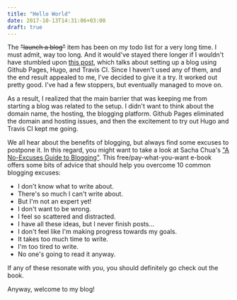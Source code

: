 ```yaml
---
title: "Hello World"
date: 2017-10-13T14:31:06+03:00
draft: true
---
```

The ~~"launch a blog"~~ item has been on my todo list for a very long time. I must admit, way too long. And it would've stayed there longer if I wouldn't have stumbled upon [this post](http://rcoedo.com/post/hugo-static-site-generator/), which talks about setting up a blog using Github Pages, Hugo, and Travis CI. Since I haven't used any of them, and the end result appealed to me, I've decided to give it a try. It worked out pretty good. I've had a few stoppers, but eventually managed to move on.

As a result, I realized that the main barrier that was keeping me from starting a blog was related to the setup. I didn't want to think about the domain name, the hosting, the blogging platform. Github Pages eliminated the domain and hosting issues, and then the excitement to try out Hugo and Travis CI kept me going.

We all hear about the benefits of blogging, but always find some excuses to postpone it. In this regard, you might want to take a look at Sacha Chua's ["A No-Excuses Guide to Blogging"](http://sachachua.com/blog/2014/02/excuses-guide-blogging-pdf-epub-mobi-free-also-notes-publishing/). This free/pay-what-you-want e-book offers some bits of advice that should help you overcome 10 common blogging excuses:

 - I don't know what to write about.
 - There's so much I can't write about.
 - But I'm not an expert yet!
 - I don't want to be wrong.
 - I feel so scattered and distracted.
 - I have all these ideas, but I never finish posts...
 - I don't feel like I'm making progress towards my goals.
 - It takes too much time to write.
 - I'm too tired to write.
 - No one's going to read it anyway.

If any of these resonate with you, you should definitely go check out the book.

Anyway, welcome to my blog!